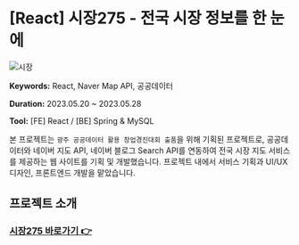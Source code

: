 # [React] 시장275 - 전국 시장 정보를 한 눈에

![시장](https://github.com/robin3565/market_frontend/assets/107474891/8d3c80a2-53fa-4a03-9fd2-77eae1a93cd9)

**Keywords:** React, Naver Map API, 공공데이터

**Duration:** 2023.05.20 ~ 2023.05.28

**Tool:** [FE] React / [BE] Spring & MySQL

본 프로젝트는 `광주 공공데이터 활용 창업경진대회 출품`을 위해 기획된 프로젝트로, 공공데이터와 네이버 지도 API, 네이버 블로그 Search API를 연동하여 전국 시장 지도 서비스를 제공하는 웹 사이트를 기획 및 개발했습니다. 프로젝트 내에서 서비스 기획과 UI/UX 디자인, 프론트엔드 개발을 맡았습니다.

## 프로젝트 소개
### **[시장275 바로가기 👉](http://market275.site/)**
